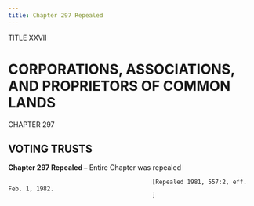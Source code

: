 ```yaml
---
title: Chapter 297 Repealed
---
```


TITLE XXVII
                                             
CORPORATIONS, ASSOCIATIONS, AND PROPRIETORS OF COMMON LANDS
===========================================================

CHAPTER 297
                                             
VOTING TRUSTS
-------------

**Chapter 297 Repealed –** Entire Chapter was repealed


                                             [Repealed 1981, 557:2, eff. Feb. 1, 1982.
                                             ]
